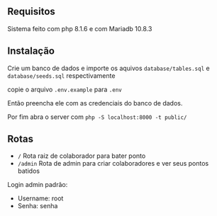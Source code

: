 ## Requisitos
Sistema feito com php 8.1.6 e com Mariadb 10.8.3

## Instalação

Crie um banco de dados e importe os aquivos ```database/tables.sql``` e ```database/seeds.sql``` respectivamente

copie o arquivo ```.env.example``` para ```.env```

Então preencha ele com as credenciais do banco de dados.

Por fim abra o server com ```php -S localhost:8000 -t public/```

## Rotas

* ```/``` Rota raiz de colaborador para bater ponto
* ```/admin``` Rota de admin para criar colaboradores e ver seus pontos batidos

Login admin padrão:
* Username: root
* Senha: senha